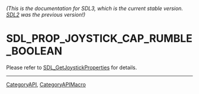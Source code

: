 ###### (This is the documentation for SDL3, which is the current stable version. [SDL2](https://wiki.libsdl.org/SDL2/) was the previous version!)
# SDL_PROP_JOYSTICK_CAP_RUMBLE_BOOLEAN

Please refer to [SDL_GetJoystickProperties](SDL_GetJoystickProperties) for details.

----
[CategoryAPI](CategoryAPI), [CategoryAPIMacro](CategoryAPIMacro)

